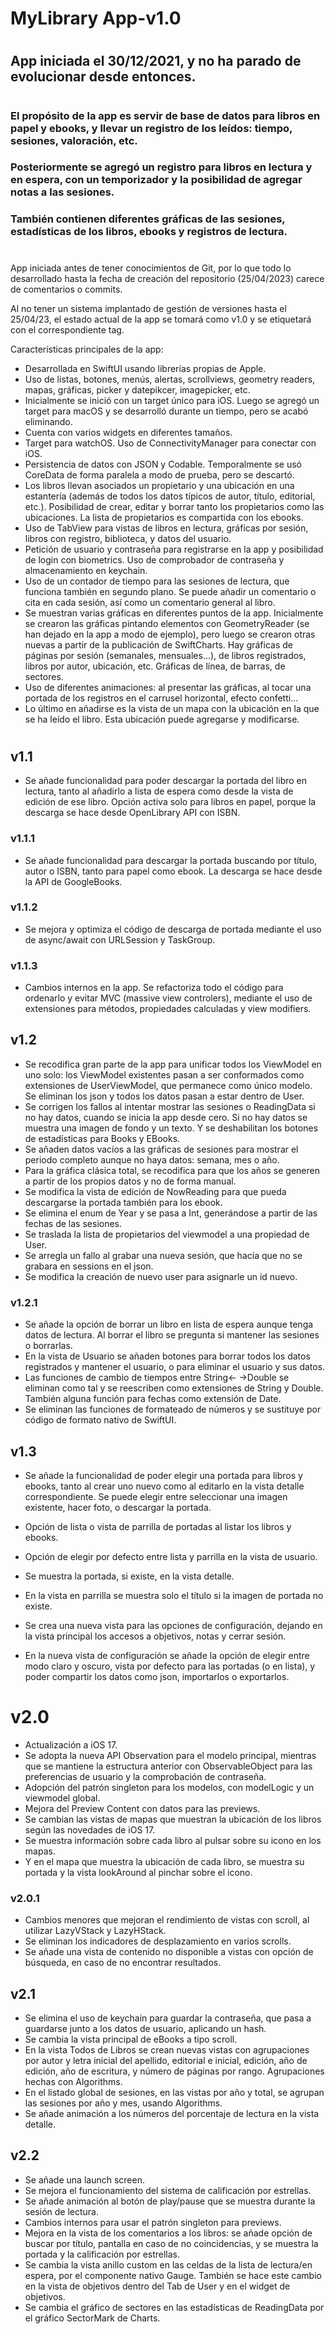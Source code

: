# MyLibrary App-v1.0
#

## App iniciada el 30/12/2021, y no ha parado de evolucionar desde entonces.

#

### El propósito de la app es servir de base de datos para libros en papel y ebooks, y llevar un registro de los leídos: tiempo, sesiones, valoración, etc.
### Posteriormente se agregó un registro para libros en lectura y en espera, con un temporizador y la posibilidad de agregar notas a las sesiones.
### También contienen diferentes gráficas de las sesiones, estadísticas de los libros, ebooks y registros de lectura.

#

App iniciada antes de tener conocimientos de Git, por lo que todo lo desarrollado hasta la fecha de creación del repositorio (25/04/2023) carece de comentarios o commits.

Al no tener un sistema implantado de gestión de versiones hasta el 25/04/23, el estado actual de la app se tomará como v1.0 y se etiquetará con el correspondiente tag.

Características principales de la app:

* Desarrollada en SwiftUI usando librerías propias de Apple.
* Uso de listas, botones, menús, alertas, scrollviews, geometry readers, mapas, gráficas, picker y datepikcer, imagepicker, etc.
* Inicialmente se inició con un target único para iOS. Luego se agregó un target para macOS y se desarrolló durante un tiempo, pero se acabó eliminando.
* Cuenta con varios widgets en diferentes tamaños.
* Target para watchOS. Uso de 
ConnectivityManager para conectar con iOS.
* Persistencia de datos con JSON y Codable. Temporalmente se usó CoreData de forma paralela a modo de prueba, pero se descartó.
* Los libros llevan asociados un propietario y una ubicación en una estantería (además de todos los datos típicos de autor, título, editorial, etc.). Posibilidad de crear, editar y borrar tanto los propietarios como las ubicaciones. La lista de propietarios es compartida con los ebooks.
* Uso de TabView para vistas de libros en lectura, gráficas por sesión, libros con registro, biblioteca, y datos del usuario.
* Petición de usuario y contraseña para registrarse en la app y posibilidad de login con biometrics. Uso de comprobador de contraseña y almacenamiento en keychain.
* Uso de un contador de tiempo para las sesiones de lectura, que funciona también en segundo plano. Se puede añadir un comentario o cita en cada sesión, así como un comentario general al libro.
* Se muestran varias gráficas en diferentes puntos de la app. Inicialmente se crearon las gráficas pintando elementos con GeometryReader (se han dejado en la app a modo de ejemplo), pero luego se crearon otras nuevas a partir de la publicación de SwiftCharts. Hay gráficas de páginas por sesión (semanales, mensuales...), de libros registrados, libros por autor, ubicación, etc. Gráficas de línea, de barras, de sectores.
* Uso de diferentes animaciones: al presentar las gráficas, al tocar una portada de los registros en el carrusel horizontal, efecto confetti...
* Lo último en añadirse es la vista de un mapa con la ubicación en la que se ha leído el libro. Esta ubicación puede agregarse y modificarse.

#

## v1.1

* Se añade funcionalidad para poder descargar la portada del libro en lectura, tanto al añadirlo a lista de espera como desde la vista de edición de ese libro. Opción activa solo para libros en papel, porque la descarga se hace desde OpenLibrary API con ISBN.

### v1.1.1

* Se añade funcionalidad para descargar la portada buscando por título, autor o ISBN, tanto para papel como ebook. La descarga se hace desde la API de GoogleBooks.

### v1.1.2

* Se mejora y optimiza el código de descarga de portada mediante el uso de async/await con URLSession y TaskGroup.

### v1.1.3

* Cambios internos en la app. Se refactoriza todo el código para ordenarlo y evitar MVC (massive view controlers), mediante el uso de extensiones para métodos, propiedades calculadas y view modifiers.


## v1.2

* Se recodifica gran parte de la app para unificar todos los ViewModel en uno solo: los ViewModel existentes pasan a ser conformados como extensiones de UserViewModel, que permanece como único modelo. Se eliminan los json y todos los datos pasan a estar dentro de User.
* Se corrigen los fallos al intentar mostrar las sesiones o ReadingData si no hay datos, cuando se inicia la app desde cero. Si no hay datos se muestra una imagen de fondo y un texto. Y se deshabilitan los botones de estadísticas para Books y EBooks.
* Se añaden datos vacíos a las gráficas de sesiones para mostrar el periodo completo aunque no haya datos: semana, mes o año.
* Para la gráfica clásica total, se recodifica para que los años se generen a partir de los propios datos y no de forma manual.
* Se modifica la vista de edición de NowReading para que pueda descargarse la portada también para los ebook.
* Se elimina el enum de Year y se pasa a Int, generándose a partir de las fechas de las sesiones.
* Se traslada la lista de propietarios del viewmodel a una propiedad de User.
* Se arregla un fallo al grabar una nueva sesión, que hacía que no se grabara en sessions en el json.
* Se modifica la creación de nuevo user para asignarle un id nuevo.


### v1.2.1

* Se añade la opción de borrar un libro en lista de espera aunque tenga datos de lectura. Al borrar el libro se pregunta si mantener las sesiones o borrarlas.
* En la vista de Usuario se añaden botones para borrar todos los datos registrados y mantener el usuario, o para eliminar el usuario y sus datos.
* Las funciones de cambio de tiempos entre String<- ->Double se eliminan como tal y se reescriben como extensiones de String y Double. También alguna función para fechas como extensión de Date.
* Se eliminan las funciones de formateado de números y se sustituye por código de formato nativo de SwiftUI.


## v1.3

* Se añade la funcionalidad de poder elegir una portada para libros y ebooks, tanto al crear uno nuevo como al editarlo en la vista detalle correspondiente. Se puede elegir entre seleccionar una imagen existente, hacer foto, o descargar la portada.
* Opción de lista o vista de parrilla de portadas al listar los libros y ebooks.
* Opción de elegir por defecto entre lista y parrilla en la vista de usuario.
* Se muestra la portada, si existe, en la vista detalle.
* En la vista en parrilla se muestra solo el título si la imagen de portada no existe.

* Se crea una nueva vista para las opciones de configuración, dejando en la vista principal los accesos a objetivos, notas y cerrar sesión.
* En la nueva vista de configuración se añade la opción de elegir entre modo claro y oscuro, vista por defecto para las portadas (o en lista), y poder compartir los datos como json, importarlos o exportarlos.


# v2.0

* Actualización a iOS 17.
* Se adopta la nueva API Observation para el modelo principal, mientras que se mantiene la estructura anterior con ObservableObject para las preferencias de usuario y la comprobación de contraseña.
* Adopción del patrón singleton para los modelos, con modelLogic y un viewmodel global.
* Mejora del Preview Content con datos para las previews.
* Se cambian las vistas de mapas que muestran la ubicación de los libros según las novedades de iOS 17.
* Se muestra información sobre cada libro al pulsar sobre su icono en los mapas.
* Y en el mapa que muestra la ubicación de cada libro, se muestra su portada y la vista lookAround al pinchar sobre el icono.


### v2.0.1

* Cambios menores que mejoran el rendimiento de vistas con scroll, al utilizar LazyVStack y LazyHStack.
* Se eliminan los indicadores de desplazamiento en varios scrolls.
* Se añade una vista de contenido no disponible a vistas con opción de búsqueda, en caso de no encontrar resultados.


## v2.1

* Se elimina el uso de keychain para guardar la contraseña, que pasa a guardarse junto a los datos de usuario, aplicando un hash.
* Se cambia la vista principal de eBooks a tipo scroll.
* En la vista Todos de Libros se crean nuevas vistas con agrupaciones por autor y letra inicial del apellido, editorial e inicial, edición, año de edición, año de escritura, y número de páginas por rango. Agrupaciones hechas con Algorithms.
* En el listado global de sesiones, en las vistas por año y total, se agrupan las sesiones por año y mes, usando Algorithms.
* Se añade animación a los números del porcentaje de lectura en la vista detalle.


## v2.2

* Se añade una launch screen.
* Se mejora el funcionamiento del sistema de calificación por estrellas.
* Se añade animación al botón de play/pause que se muestra durante la sesión de lectura.
* Cambios internos para usar el patrón singleton para previews.
* Mejora en la vista de los comentarios a los libros: se añade opción de buscar por título, pantalla en caso de no coincidencias, y se muestra la portada y la calificación por estrellas.
* Se cambia la vista anillo custom en las celdas de la lista de lectura/en espera, por el componente nativo Gauge. También se hace este cambio en la vista de objetivos dentro del Tab de User y en el widget de objetivos.
* Se cambia el gráfico de sectores en las estadísticas de ReadingData por el gráfico SectorMark de Charts.
